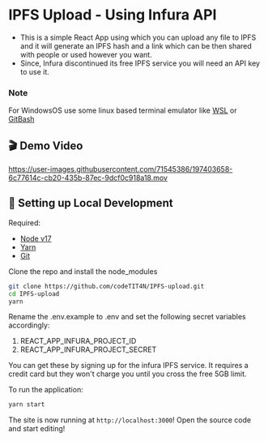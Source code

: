 # IPFS Upload - Using Infura API

- This is a simple React App using which you can upload any file to IPFS and it will generate an IPFS hash and a link which can be then shared with people or used however you want.
- Since, Infura discontinued its free IPFS service you will need an API key to use it.

### Note

For WindowsOS use some linux based terminal emulator like [WSL](https://learn.microsoft.com/en-us/windows/wsl/) or [GitBash](https://gitforwindows.org/)

## 🎬 Demo Video

https://user-images.githubusercontent.com/71545386/197403658-6c77614c-cb20-435b-87ec-9dcf0c918a18.mov

## 🔧 Setting up Local Development

Required:

- [Node v17](https://nodejs.org/download/release/latest-v17.x/)
- [Yarn](https://classic.yarnpkg.com/en/docs/install/)
- [Git](https://git-scm.com/downloads)

Clone the repo and install the node_modules

```bash
git clone https://github.com/codeTIT4N/IPFS-upload.git
cd IPFS-upload
yarn
```

Rename the .env.example to .env and set the following secret variables accordingly:

1. REACT_APP_INFURA_PROJECT_ID
2. REACT_APP_INFURA_PROJECT_SECRET

You can get these by signing up for the infura IPFS service. It requires a credit card but they won't charge you until you cross the free 5GB limit.

To run the application:

```bash
yarn start
```

The site is now running at `http://localhost:3000`!
Open the source code and start editing!
